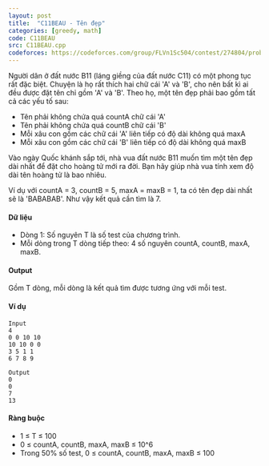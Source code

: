 ```yaml
---
layout: post
title:  "C11BEAU - Tên đẹp"
categories: [greedy, math]
code: C11BEAU
src: C11BEAU.cpp
codeforces: https://codeforces.com/group/FLVn1Sc504/contest/274804/problem/Q
---
```



Người dân ở đất nước B11 (láng giềng của đất nước C11) có một phong tục rất đặc biệt. Chuyện là họ rất thích hai chữ cái 'A' và 'B', cho nên bất kì ai đều được đặt tên chỉ gồm 'A' và 'B'. Theo họ, một tên đẹp phải bao gồm tất cả các yếu tố sau:

+ Tên phải không chứa quá countA chữ cái 'A'
+ Tên phải không chứa quá countB chữ cái 'B'
+ Mỗi xâu con gồm các chữ cái 'A' liên tiếp có độ dài không quá maxA
+ Mỗi xâu con gồm các chữ cái 'B' liên tiếp có độ dài không quá maxB

Vào ngày Quốc khánh sắp tới, nhà vua đất nước B11 muốn tìm một tên đẹp dài nhất để đặt cho hoàng tử mới ra đời. Bạn hãy giúp nhà vua tính xem độ dài tên hoàng tử là bao nhiêu.

Ví dụ với countA = 3, countB = 5, maxA = maxB = 1, ta có tên đẹp dài nhất sẽ là 'BABABAB'. Như vậy kết quả cần tìm là 7.

#### Dữ liệu

+ Dòng 1: Số nguyên T là số test của chương trình.
+ Mỗi dòng trong T dòng tiếp theo: 4 số nguyên countA, countB, maxA, maxB.

#### Output

Gồm T dòng, mỗi dòng là kết quả tìm được tương ứng với mỗi test.

#### Ví dụ

```
Input
4  
0 0 10 10  
10 10 0 0  
3 5 1 1  
6 7 8 9 
```

```
Output
0  
0  
7  
13 
```

#### Ràng buộc

+ 1 ≤ T ≤ 100
+ 0 ≤ countA, countB, maxA, maxB ≤ 10^6
+ Trong 50% số test, 0 ≤ countA, countB, maxA, maxB ≤ 100

<!--more-->

